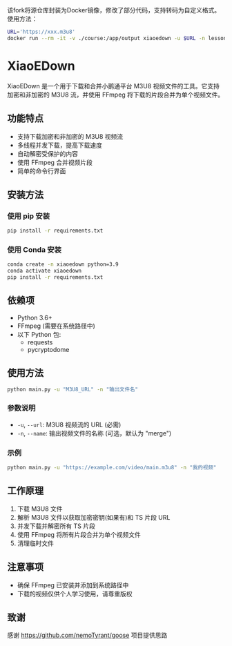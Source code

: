 该fork将源仓库封装为Docker镜像，修改了部分代码，支持转码为自定义格式。使用方法：
```bash
URL='https://xxx.m3u8'
docker run --rm -it -v ./course:/app/output xiaoedown -u $URL -n lesson1.mp4
```
# XiaoEDown

XiaoEDown 是一个用于下载和合并小鹅通平台 M3U8 视频文件的工具。它支持加密和非加密的 M3U8 流，并使用 FFmpeg 将下载的片段合并为单个视频文件。

## 功能特点

- 支持下载加密和非加密的 M3U8 视频流
- 多线程并发下载，提高下载速度
- 自动解密受保护的内容
- 使用 FFmpeg 合并视频片段
- 简单的命令行界面

## 安装方法

### 使用 pip 安装

```bash
pip install -r requirements.txt
```

### 使用 Conda 安装

```bash
conda create -n xiaoedown python=3.9
conda activate xiaoedown
pip install -r requirements.txt
```

## 依赖项

- Python 3.6+
- FFmpeg (需要在系统路径中)
- 以下 Python 包:
  - requests
  - pycryptodome

## 使用方法

```bash
python main.py -u "M3U8_URL" -n "输出文件名"
```

### 参数说明

- `-u`, `--url`: M3U8 视频流的 URL (必需)
- `-n`, `--name`: 输出视频文件的名称 (可选，默认为 "merge")

### 示例

```bash
python main.py -u "https://example.com/video/main.m3u8" -n "我的视频"
```

## 工作原理

1. 下载 M3U8 文件
2. 解析 M3U8 文件以获取加密密钥(如果有)和 TS 片段 URL
3. 并发下载并解密所有 TS 片段
4. 使用 FFmpeg 将所有片段合并为单个视频文件
5. 清理临时文件

## 注意事项

- 确保 FFmpeg 已安装并添加到系统路径中
- 下载的视频仅供个人学习使用，请尊重版权

## 致谢
感谢 https://github.com/nemoTyrant/goose 项目提供思路